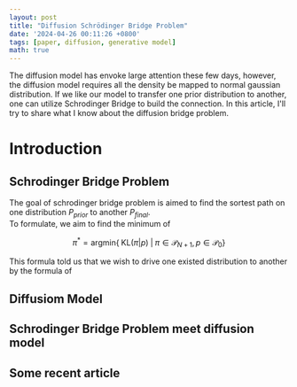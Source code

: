 ```yaml
---
layout: post
title: "Diffusion Schrödinger Bridge Problem"
date: '2024-04-26 00:11:26 +0800'
tags: [paper, diffusion, generative model]
math: true
---
```


The diffusion model has envoke large attention these few days, however, the diffusion model requires all the density be mapped to normal gaussian distribution. If we like our model to transfer one prior distribution to another, one can utilize Schrodinger Bridge to build the connection. In this article, I'll try to share what I know about the diffusion bridge problem. 

# Introduction
## Schrodinger Bridge Problem 

The goal of schrodinger bridge problem is aimed to find the sortest path on one distribution $P_{prior}$ to another $P_{final}$.   
To formulate, we aim to find the minimum of 

$$
\pi^{*} = \text{argmin} \left\{ \; \text{KL}(\pi|p) \; | \; \pi \in \mathcal{P}_{N+1} , p \in \mathcal{P}_{0} \right\}
$$

This formula told us that we wish to drive one existed distribution to another by the formula of 


## Diffusiom Model

## Schrodinger Bridge Problem meet diffusion model 
 

## Some recent article 
